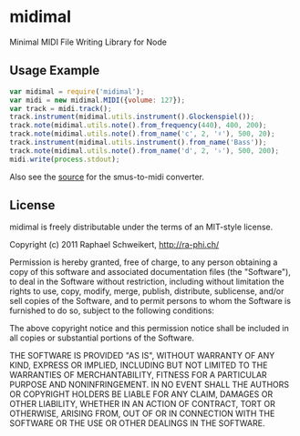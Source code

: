 # midimal

Minimal MIDI File Writing Library for Node

## Usage Example

```javascript
var midimal = require('midimal');
var midi = new midimal.MIDI({volume: 127});
var track = midi.track();
track.instrument(midimal.utils.instrument().Glockenspiel());
track.note(midimal.utils.note().from_frequency(440), 400, 200);
track.note(midimal.utils.note().from_name('c', 2, '♯'), 500, 20);
track.instrument(midimal.utils.instrument().from_name('Bass'));
track.note(midimal.utils.note().from_name('d', 2, '♭'), 500, 200);
midi.write(process.stdout);
```

Also see the [source](https://github.com/sabberworm/node-iff-parser/blob/6b3a8a5eae72edcec1121b6bb71c747036a02342/lib/utils.js#L99) for the smus-to-midi converter.

## License

midimal is freely distributable under the terms of an MIT-style license.

Copyright (c) 2011 Raphael Schweikert, http://ra-phi.ch/

Permission is hereby granted, free of charge, to any person obtaining a copy of this software and associated documentation files (the "Software"), to deal in the Software without restriction, including without limitation the rights to use, copy, modify, merge, publish, distribute, sublicense, and/or sell copies of the Software, and to permit persons to whom the Software is furnished to do so, subject to the following conditions:

The above copyright notice and this permission notice shall be included in all copies or substantial portions of the Software.

THE SOFTWARE IS PROVIDED "AS IS", WITHOUT WARRANTY OF ANY KIND, EXPRESS OR IMPLIED, INCLUDING BUT NOT LIMITED TO THE WARRANTIES OF MERCHANTABILITY, FITNESS FOR A PARTICULAR PURPOSE AND NONINFRINGEMENT. IN NO EVENT SHALL THE AUTHORS OR COPYRIGHT HOLDERS BE LIABLE FOR ANY CLAIM, DAMAGES OR OTHER LIABILITY, WHETHER IN AN ACTION OF CONTRACT, TORT OR OTHERWISE, ARISING FROM, OUT OF OR IN CONNECTION WITH THE SOFTWARE OR THE USE OR OTHER DEALINGS IN THE SOFTWARE.